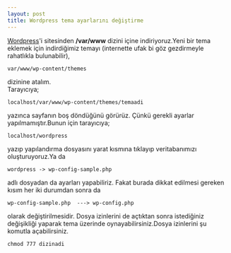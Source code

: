 ```yaml
---
layout: post
title: Wordpress tema ayarlarını değiştirme
---
```

[Wordpress](http://www.wp-tr.org/ "wordpress")'i sitesinden **/var/www** dizini içine indiriyoruz.Yeni bir tema eklemek için indirdiğimiz temayı (internette ufak bi göz gezdirmeyle rahatlıkla bulunabilir), 

	var/www/wp-content/themes 

dizinine atalım.    
 Tarayıcıya;

	localhost/var/www/wp-content/themes/temaadi

yazınca sayfanın boş döndüğünü görürüz. Çünkü gerekli ayarlar yapılmamıştır.Bunun için tarayıcıya;

	localhost/wordpress 

yazıp yapılandırma dosyasını yarat kısmına tıklayıp veritabanımızı oluşturuyoruz.Ya da 

	wordpress -> wp-config-sample.php 

adlı dosyadan da ayarları yapabiliriz. Fakat burada dikkat edilmesi gereken kısım her iki durumdan sonra da
	
	wp-config-sample.php  ---> wp-config.php

olarak değiştirilmesidir.
 Dosya izinlerini de açtıktan sonra istediğiniz değişikliği yaparak tema üzerinde oynayabilirsiniz.Dosya izinlerini şu komutla açabilirsiniz.

	chmod 777 dizinadi 

